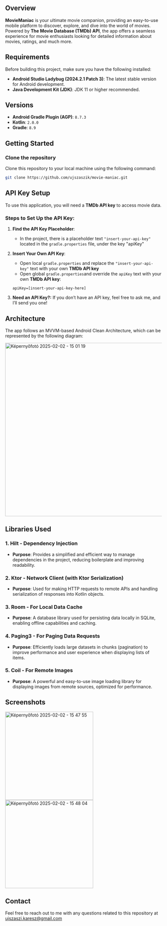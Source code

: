 ## Overview
**MovieManiac** is your ultimate movie companion, providing an easy-to-use mobile platform to discover, explore, and dive into the world of movies. Powered by **The Movie Database (TMDb) API**, the app offers a seamless experience for movie enthusiasts looking for detailed information about movies, ratings, and much more.

## Requirements

Before building this project, make sure you have the following installed:

- **Android Studio Ladybug (2024.2.1 Patch 3)**: The latest stable version for Android development.
- **Java Development Kit (JDK)**: JDK 11 or higher recommended.

## Versions

- **Android Gradle Plugin (AGP)**: `8.7.3`
- **Kotlin**: `2.0.0`
- **Gradle**: `8.9`

## Getting Started

### Clone the repository

Clone this repository to your local machine using the following command:

```bash
git clone https://github.com/ujszaszik/movie-maniac.git
```

## API Key Setup

To use this application, you will need a **TMDb API key** to access movie data.

### Steps to Set Up the API Key:

1. **Find the API Key Placeholder**:
   - In the project, there is a placeholder text `"insert-your-api-key"` located in the `gradle.properties` file, under the key "apiKey"

2. **Insert Your Own API Key**:
   - Open local `gradle.properties` and replace the `"insert-your-api-key"` text with your own **TMDb API key**
   - Open global `gradle.properties`and override the `apiKey` text with your own **TMDb API key**:
   
   ```properties
   apiKey=[insert-your-api-key-here]

3. **Need an API Key?:**
If you don’t have an API key, feel free to ask me, and I’ll send you one!

## Architecture
The app follows an MVVM-based Android Clean Architecture, which can be represented by the following diagram:

<img width="556" alt="Képernyőfotó 2025-02-02 - 15 01 19" src="https://github.com/user-attachments/assets/6798d232-1564-4ccd-bbb8-950196ae39f4" />


## **Libraries Used**

### **1. Hilt - Dependency Injection**
- **Purpose**: Provides a simplified and efficient way to manage dependencies in the project, reducing boilerplate and improving readability.

### **2. Ktor - Network Client (with Ktor Serialization)**
- **Purpose**: Used for making HTTP requests to remote APIs and handling serialization of responses into Kotlin objects.

### **3. Room - For Local Data Cache**
- **Purpose**: A database library used for persisting data locally in SQLite, enabling offline capabilities and caching.

### **4. Paging3 - For Paging Data Requests**
- **Purpose**: Efficiently loads large datasets in chunks (pagination) to improve performance and user experience when displaying lists of items.

### **5. Coil - For Remote Images**
- **Purpose**: A powerful and easy-to-use image loading library for displaying images from remote sources, optimized for performance.

## **Screenshots**
<img width="283" alt="Képernyőfotó 2025-02-02 - 15 47 55" src="https://github.com/user-attachments/assets/e4938978-36c4-495d-901f-746783e3f824" />
<img width="283" alt="Képernyőfotó 2025-02-02 - 15 48 04" src="https://github.com/user-attachments/assets/bd523832-1d97-4256-ab8e-6eaed6e36009" />

## **Contact**
Feel free to reach out to me with any questions related to this repository at ujszaszi.karesz@gmail.com
